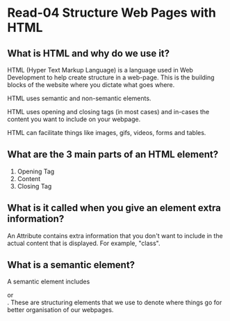 # Read-04 Structure Web Pages with HTML

## What is HTML and why do we use it?

HTML (Hyper Text Markup Language) is a language used in Web Development to help create structure in a web-page. This is the building blocks of the website where you dictate what goes where.

HTML uses semantic and non-semantic elements.

HTML uses opening and closing tags (in most cases) and in-cases the content you want to include on your webpage.

HTML can facilitate things like images, gifs, videos, forms and tables.

## What are the 3 main parts of an HTML element?

1. Opening Tag
1. Content
1. Closing Tag

## What is it called when you give an element extra information?

An Attribute contains extra information that you don't want to include in the actual content that is displayed. For example, "class".

## What is a semantic element?

A semantic element includes <article> or <main>. These are structuring elements that we use to denote where things go for better organisation of our webpages.